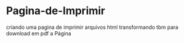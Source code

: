 # Pagina-de-Imprimir
criando uma pagina de imprimir arquivos html transformando tbm para download em pdf a Página
